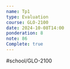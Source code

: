 ```yaml
---
name: Tp1
type: Evaluation
course: GLO-2100
date: 2024-10-08T14:00
ponderation: 8
note: 86
Complete: true
---
```

#school/GLO-2100 
